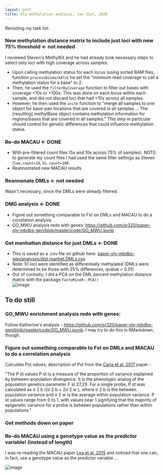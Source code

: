 ```yaml
---
layout: post
title: Oly methylation analysis, Jan 31st, 2020 
--- 
```


Revisiting my task list: 

### New methylation distance matrix to include just loci with new 75% threshold <- not needed   

I reviewed Steven's MethylKit and he had already took necessary steps to select only loci with high coverage across samples. 

- Upon calling methylation status for each locus (using sorted BAM files, function `processBismarkAln`) he set the "minimum read coverage to call a methylation status for a base" to 2.  
- Then, he used the `filterByCoverage` function to filter out bases with coverage <10x or >100x. This was done on each locus within each sample, and did not discard loci that had <10x across all samples.  
- However, he then used the `unite` function to "merge all samples to one object for base-pair locations that are covered in all samples ... The [resulting] methylBase object contains methylation information for regions/bases that are covered in all samples." This step in particular should control for genetic differences that could influence methylation status.  

### Re-do MACAU <- DONE 
- With pre-filtered count files (5x and 10x across 75% of samples). NOTE: to generate my count files I had used the same filter settings as Steven (`low.count=10`, `hi.count=100`.   
- Reannontated new MACAU results  

### Reannonate DMLs <- not needed 
Wasn't necessary, since the DMLs were already filtered.   

### DMG analysis <- DONE 
- Figure out something comparable to Fst on DMLs and MACAU to do a correlation analysis  
- GO_MWU analysis redo with genes: https://github.com/sr320/paper-oly-mbdbs-gen/blob/master/code/GO_MWU.ipynb  

### Get manhattan distance for just DMLs <- DONE
- This is saved as a .csv file on github here: [paper-oly-mbdbs-gen/analyses/dist.manhat.DMLs.csv](https://github.com/sr320/paper-oly-mbdbs-gen/blob/master/analyses/dist.manhat.DMLs.csv)   
- Note: 51 loci were identified as differentially methylated (DMLs were determined to be those with 25% differences, qvalue < 0.01)   
- Out of curiosity, I did a PCA on the DML percent methylation distance matrix with the package `FactoMineR::PCA()`  
![image](https://user-images.githubusercontent.com/17264765/73574877-ab831b00-442b-11ea-9fc1-7fa0a499930e.png) 

## To do still  

### GO_MWU enrichment analysis redo with genes: 
Follow Katherine's analysis - https://github.com/sr320/paper-oly-mbdbs-gen/blob/master/code/GO_MWU.ipynb. I may try to do this in RMarkdown, though.  

### Figure out something comparable to Fst on DMLs and MACAU to do a correlation analysis   
Calculate Pst values; description of Pst from the [Carja et al. 2017](https://doi-org/10.1038/s41559-017-0299-z) paper -  

"The P st values P st is a measure of the proportion of variance explained by between-population divergence. It is the phenotypic analog of the population genetics parameter F st 27,29. For a single probe, P st was calculated as σ 2 b /(σ 2 b  + 2σ 2 w ), where σ 2 b is the between population variance and σ 2 w is the average within population variance. P st values range from 0 to 1, with values near 1 signifying that the majority of epigenetic variance for a probe is between populations rather than within populations."

### Get methods down on paper  

### Re-do MACAU using a genotype value as the predictor variable! (instead of length) 
I was re-reading the MACAU paper [Lea et al. 2015](https://journals.plos.org/plosgenetics/article?id=10.1371/journal.pgen.1005650) and noticed that one can, in fact, use a genotype value as the predictor variable ... 

![image](https://user-images.githubusercontent.com/17264765/73584580-31b05900-444e-11ea-825f-0f7e416e2aaa.png)

